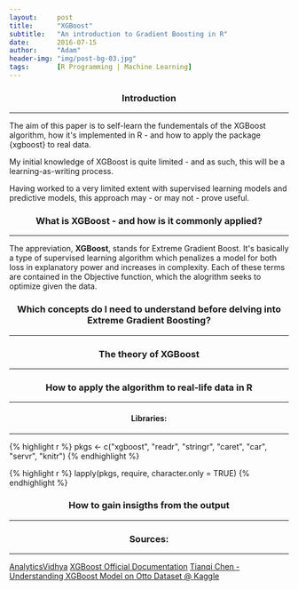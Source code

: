 ```yaml
---
layout:     post
title:      "XGBoost"
subtitle:   "An introduction to Gradient Boosting in R"
date:       2016-07-15
author:     "Adam"
header-img: "img/post-bg-03.jpg"
tags:		[R Programming | Machine Learning]
---
```

<center><h3> Introduction </h3></center>
<hr>

The aim of this paper is to self-learn the fundementals of the XGBoost algorithm, how it's implemented in R - and how to apply the package {xgboost} to real data. 

My initial knowledge of XGBoost is quite limited - and as such, this will be a learning-as-writing process. 

Having worked to a very limited extent with supervised learning models and predictive models, this approach may - or may not - prove useful.

<center><h3> What is XGBoost - and how is it commonly applied? </h3></center>
<hr>

The appreviation, <b>XGBoost</b>, stands for Extreme Gradient Boost. It's basically a type of supervised learning algorithm which penalizes a model for both loss in explanatory power and increases in complexity. Each of these terms are contained in the Objective function, which the alogrithm seeks to optimize given the data. 

<center><h3> Which concepts do I need to understand before delving into Extreme Gradient Boosting? </h3></center>
<hr>


<center><h3> The theory of XGBoost </h3></center>
<hr>

<center><h3> How to apply the algorithm to real-life data in R </h3></center>
<hr>

<center><h4> Libraries: </h4></center>
<hr>


{% highlight r %}
pkgs <- c("xgboost",
          "readr",
          "stringr",
          "caret",
          "car",
          "servr",
          "knitr")
{% endhighlight %}


{% highlight r %}
lapply(pkgs, require, character.only = TRUE)
{% endhighlight %}

<center><h3> How to gain insigths from the output </h3></center>
<hr>



<center><h3> Sources: </h3></center>
<hr>

[AnalyticsVidhya](http://www.analyticsvidhya.com/blog/2016/01/xgboost-algorithm-easy-steps/)
[XGBoost Official Documentation](http://xgboost.readthedocs.io/en/latest/model.html)
[Tianqi Chen - Understanding XGBoost Model on Otto Dataset @ Kaggle](https://www.kaggle.com/tqchen/otto-group-product-classification-challenge/understanding-xgboost-model-on-otto-data)

